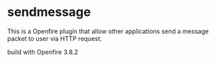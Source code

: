 sendmessage
===========
This is a Openfire plugin that allow other applications send a message packet to user via HTTP request.

build with Openfire 3.8.2
